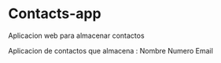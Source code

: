 # Contacts-app
Aplicacion web para almacenar contactos

Aplicacion de contactos que almacena :
  Nombre
  Numero
  Email
